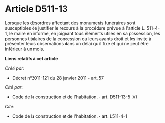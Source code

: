 # Article D511-13

Lorsque les désordres affectant des monuments funéraires sont susceptibles de justifier le recours à la procédure prévue à
l'article L. 511-4-1, le maire en informe, en joignant tous éléments utiles en sa possession, les personnes titulaires de la
concession ou leurs ayants droit et les invite à présenter leurs observations dans un délai qu'il fixe et qui ne peut être
inférieur à un mois.

**Liens relatifs à cet article**

_Créé par_:

  - Décret n°2011-121 du 28 janvier 2011 - art. 57

_Cité par_:

  - Code de la construction et de l'habitation. - art. D511-13-5 (V)

_Cite_:

  - Code de la construction et de l'habitation. - art. L511-4-1
